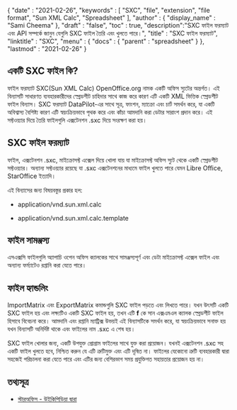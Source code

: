 {
  "date" : "2021-02-26",
  "keywords" : [ "SXC", "file", "extension", "file format", "Sun XML Calc", "Spreadsheet" ],
  "author" : {
    "display_name" : "Sami Cheema"
},
  "draft" : "false",
  "toc" : true,
  "description":"SXC ফাইল ফরম্যাট এবং API সম্পর্কে জানুন যেগুলি SXC ফাইল তৈরি এবং খুলতে পারে।",
  "title" : "SXC ফাইল ফরম্যাট",
  "linktitle" : "SXC",
  "menu" : {
    "docs" : {
      "parent" : "spreadsheet"
}
},
  "lastmod" : "2021-02-26"
}

## একটি SXC ফাইল কি? ##

ফাইল ফরম্যাট SXC(Sun XML Calc) OpenOffice.org নামক একটি অফিস স্যুটের অন্তর্গত। এই বিন্যাসটি সাধারণত ব্যবহারকারীদের স্প্রেডশীট চাহিদার সাথে কাজ করে কারণ এটি একটি XML ভিত্তিক স্প্রেডশীট ফাইল বিন্যাস। SXC ফরম্যাট DataPilot-এর সাথে সূত্র, ফাংশন, ম্যাক্রো এবং চার্ট সমর্থন করে, যা একটি অবিশ্বাস্য বৈশিষ্ট্য কারণ এটি স্বয়ংক্রিয়ভাবে পৃথক করে এবং কাঁচা আমদানি করা ডেটার সারাংশ প্রদান করে। এই সফ্টওয়্যার দিয়ে তৈরি ফাইলগুলি এক্সটেনশন .sxc দিয়ে সংরক্ষণ করা হয়।


## SXC ফাইল ফরম্যাট ##

ফাইল, এক্সটেনশন .sxc, মাইক্রোসফ্ট এক্সেল দিয়ে খোলা যায় যা মাইক্রোসফ্ট অফিস স্যুট থেকে একটি স্প্রেডশীট সফ্টওয়্যার। অন্যান্য সফ্টওয়্যার রয়েছে যা .sxc এক্সটেনশনের মাধ্যমে ফাইল খুলতে পারে যেমন Libre Office, StarOffice ইত্যাদি।

এই বিন্যাসের জন্য বিষয়বস্তুর প্রকার হল:

* application/vnd.sun.xml.calc

* application/vnd.sun.xml.calc.template


## ফাইল সামঞ্জস্য ##

এসএক্সসি ফাইলগুলি অ্যাপাচি ওপেন অফিস ক্যালকের সাথে সামঞ্জস্যপূর্ণ এবং ডেটা মাইক্রোসফ্ট এক্সেল ফাইল এবং অন্যান্য ফর্ম্যাটেও রপ্তানি করা যেতে পারে।

## ফাইল হ্যান্ডলিং ##

ImportMatrix এবং ExportMatrix কমান্ডগুলি SXC ফাইল পড়তে এবং লিখতে পারে। যখন উৎসটি একটি SXC ফাইল হয় এবং লক্ষ্যটিও একটি SXC ফাইল হয়, তখন এটি **f** কে সান এক্সএমএল ক্যালক স্প্রেডশীট ফাইল হিসাবে বিবেচনা করে। আমদানি এবং রপ্তানি ম্যাট্রিক্স উভয়ই এই বিন্যাসটিকে সমর্থন করে, যা স্বয়ংক্রিয়ভাবে সনাক্ত হয় যখন বিন্যাসটি অনির্দিষ্ট থাকে এবং ফাইলের নাম .sxc এ শেষ হয়।

SXC ফাইল খোলার জন্য, একটি উপযুক্ত প্রোগ্রাম ফাইলের সাথে যুক্ত করা প্রয়োজন। যখনই এক্সটেনশন .sxc সহ একটি ফাইল খুলতে হবে, নিশ্চিত করুন যে এটি ত্রুটিমুক্ত এবং এটি দূষিত না। ফাইলের যেকোনো ত্রুটি ব্যবহারকারী দ্বারা সহজেই পরিচালনা করা যেতে পারে এবং এটির জন্য বেশিরভাগ সময় প্রযুক্তিগত সহায়তার প্রয়োজন হয় না।


## তথ্যসূত্র ##

* [স্টারঅফিস - উইকিপিডিয়া দ্বারা](https://en.wikipedia.org/wiki/StarOffice)


